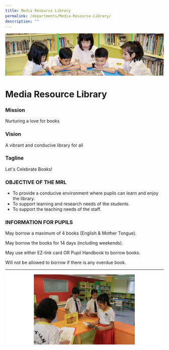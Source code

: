 ```yaml
---
title: Media Resource Library
permalink: /departments/Media-Resource-Library/
description: ""
---
```

![](/images/banner.gif)

Media Resource Library
======================

### Mission

  

Nurturing a love for books

  

### Vision

  

A vibrant and conducive library for all

  

### Tagline

  

Let's Celebrate Books!

  

### OBJECTIVE OF THE MRL

  

*   To provide a conducive environment where pupils can learn and enjoy the library.
*   To support learning and research needs of the students.
*   To support the teaching needs of the staff.

  

### INFORMATION FOR PUPILS

  

May borrow a maximum of 4 books (English & Mother Tongue).

May borrow the books for 14 days (including weekends).

May use either EZ-link card OR Pupil Handbook to borrow books.

Will not be allowed to borrow if there is any overdue book.

-----

![](/images/Media1.png)